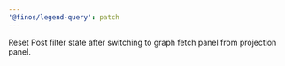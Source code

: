 ```yaml
---
'@finos/legend-query': patch
---
```


Reset Post filter state after switching to graph fetch panel from projection panel.
